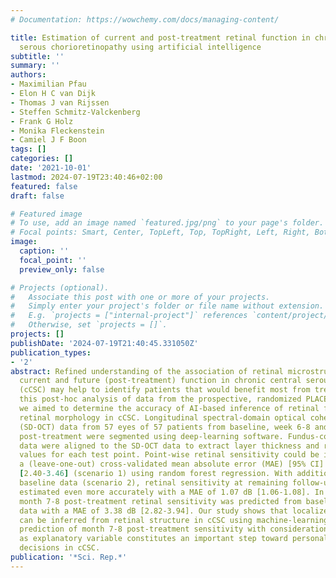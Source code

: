 ```yaml
---
# Documentation: https://wowchemy.com/docs/managing-content/

title: Estimation of current and post-treatment retinal function in chronic central
  serous chorioretinopathy using artificial intelligence
subtitle: ''
summary: ''
authors:
- Maximilian Pfau
- Elon H C van Dijk
- Thomas J van Rijssen
- Steffen Schmitz-Valckenberg
- Frank G Holz
- Monika Fleckenstein
- Camiel J F Boon
tags: []
categories: []
date: '2021-10-01'
lastmod: 2024-07-19T23:40:46+02:00
featured: false
draft: false

# Featured image
# To use, add an image named `featured.jpg/png` to your page's folder.
# Focal points: Smart, Center, TopLeft, Top, TopRight, Left, Right, BottomLeft, Bottom, BottomRight.
image:
  caption: ''
  focal_point: ''
  preview_only: false

# Projects (optional).
#   Associate this post with one or more of your projects.
#   Simply enter your project's folder or file name without extension.
#   E.g. `projects = ["internal-project"]` references `content/project/deep-learning/index.md`.
#   Otherwise, set `projects = []`.
projects: []
publishDate: '2024-07-19T21:40:45.331050Z'
publication_types:
- '2'
abstract: Refined understanding of the association of retinal microstructure with
  current and future (post-treatment) function in chronic central serous chorioretinopathy
  (cCSC) may help to identify patients that would benefit most from treatment. In
  this post-hoc analysis of data from the prospective, randomized PLACE trial (NCT01797861),
  we aimed to determine the accuracy of AI-based inference of retinal function from
  retinal morphology in cCSC. Longitudinal spectral-domain optical coherence tomography
  (SD-OCT) data from 57 eyes of 57 patients from baseline, week 6-8 and month 7-8
  post-treatment were segmented using deep-learning software. Fundus-controlled perimetry
  data were aligned to the SD-OCT data to extract layer thickness and reflectivity
  values for each test point. Point-wise retinal sensitivity could be inferred with
  a (leave-one-out) cross-validated mean absolute error (MAE) [95% CI] of 2.93 dB
  [2.40-3.46] (scenario 1) using random forest regression. With addition of patient-specific
  baseline data (scenario 2), retinal sensitivity at remaining follow-up visits was
  estimated even more accurately with a MAE of 1.07 dB [1.06-1.08]. In scenario 3,
  month 7-8 post-treatment retinal sensitivity was predicted from baseline SD-OCT
  data with a MAE of 3.38 dB [2.82-3.94]. Our study shows that localized retinal sensitivity
  can be inferred from retinal structure in cCSC using machine-learning. Especially,
  prediction of month 7-8 post-treatment sensitivity with consideration of the treatment
  as explanatory variable constitutes an important step toward personalized treatment
  decisions in cCSC.
publication: '*Sci. Rep.*'
---
```

